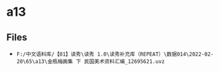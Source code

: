 # a13

## Files

- `F:/中文语料库/【01】读秀\读秀 1.0\读秀补充库（REPEAT）\数据014\2022-02-20\65\a13\金瓶梅画集 下 民国美术资料汇编_12695621.uvz`
